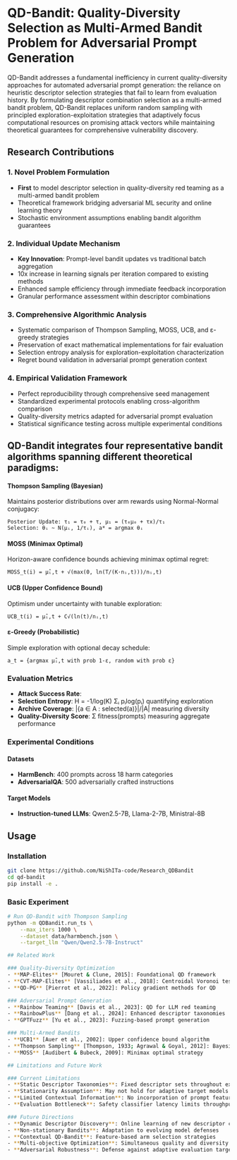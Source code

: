 
# QD-Bandit: Quality-Diversity Selection as Multi-Armed Bandit Problem for Adversarial Prompt Generation

QD-Bandit addresses a fundamental inefficiency in current quality-diversity approaches for automated adversarial prompt generation: the reliance on heuristic descriptor selection strategies that fail to learn from evaluation history. By formulating descriptor combination selection as a multi-armed bandit problem, QD-Bandit replaces uniform random sampling with principled exploration-exploitation strategies that adaptively focus computational resources on promising attack vectors while maintaining theoretical guarantees for comprehensive vulnerability discovery.

## Research Contributions

### 1. Novel Problem Formulation
- **First** to model descriptor selection in quality-diversity red teaming as a multi-armed bandit problem
- Theoretical framework bridging adversarial ML security and online learning theory
- Stochastic environment assumptions enabling bandit algorithm guarantees

### 2. Individual Update Mechanism
- **Key Innovation**: Prompt-level bandit updates vs traditional batch aggregation
- 10x increase in learning signals per iteration compared to existing methods
- Enhanced sample efficiency through immediate feedback incorporation
- Granular performance assessment within descriptor combinations

### 3. Comprehensive Algorithmic Analysis
- Systematic comparison of Thompson Sampling, MOSS, UCB, and ε-greedy strategies
- Preservation of exact mathematical implementations for fair evaluation
- Selection entropy analysis for exploration-exploitation characterization
- Regret bound validation in adversarial prompt generation context

### 4. Empirical Validation Framework
- Perfect reproducibility through comprehensive seed management
- Standardized experimental protocols enabling cross-algorithm comparison
- Quality-diversity metrics adapted for adversarial prompt evaluation
- Statistical significance testing across multiple experimental conditions



## QD-Bandit integrates four representative bandit algorithms spanning different theoretical paradigms:

#### Thompson Sampling (Bayesian)
Maintains posterior distributions over arm rewards using Normal-Normal conjugacy:

```
Posterior Update: τ₁ = τ₀ + τ, μ₁ = (τ₀μ₀ + τx)/τ₁
Selection: θᵢ ~ N(μᵢ, 1/τᵢ), a* = argmax θᵢ
```

#### MOSS (Minimax Optimal)
Horizon-aware confidence bounds achieving minimax optimal regret:

```
MOSS_t(i) = μ̂ᵢ,t + √(max(0, ln(T/(K·nᵢ,t)))/nᵢ,t)
```

#### UCB (Upper Confidence Bound)
Optimism under uncertainty with tunable exploration:

```
UCB_t(i) = μ̂ᵢ,t + C√(ln(t)/nᵢ,t)
```

#### ε-Greedy (Probabilistic)
Simple exploration with optional decay schedule:

```
a_t = {argmax μ̂ᵢ,t with prob 1-ε, random with prob ε}
```

### Evaluation Metrics
- **Attack Success Rate**:
- **Selection Entropy**: H = -1/log(K) Σᵢ pᵢlog(pᵢ) quantifying exploration
- **Archive Coverage**: |{a ∈ A : selected(a)}|/|A| measuring diversity
- **Quality-Diversity Score**: Σ fitness(prompts) measuring aggregate performance


### Experimental Conditions

#### Datasets
- **HarmBench**: 400 prompts across 18 harm categories
- **AdversarialQA**: 500 adversarially crafted instructions

#### Target Models
- **Instruction-tuned LLMs**: Qwen2.5-7B, Llama-2-7B, Ministral-8B


## Usage

### Installation
```bash
git clone https://github.com/NiShITa-code/Research_QDBandit
cd qd-bandit
pip install -e .
```

### Basic Experiment
```bash
# Run QD-Bandit with Thompson Sampling
python -m QDBandit.run_ts \
    --max_iters 1000 \
    --dataset data/harmbench.json \
    --target_llm "Qwen/Qwen2.5-7B-Instruct"

## Related Work

### Quality-Diversity Optimization
- **MAP-Elites** [Mouret & Clune, 2015]: Foundational QD framework
- **CVT-MAP-Elites** [Vassiliades et al., 2018]: Centroidal Voronoi tessellations
- **QD-PG** [Pierrot et al., 2022]: Policy gradient methods for QD

### Adversarial Prompt Generation  
- **Rainbow Teaming** [Davis et al., 2023]: QD for LLM red teaming
- **RainbowPlus** [Dang et al., 2024]: Enhanced descriptor taxonomies
- **GPTFuzz** [Yu et al., 2023]: Fuzzing-based prompt generation

### Multi-Armed Bandits
- **UCB1** [Auer et al., 2002]: Upper confidence bound algorithm
- **Thompson Sampling** [Thompson, 1933; Agrawal & Goyal, 2012]: Bayesian approach
- **MOSS** [Audibert & Bubeck, 2009]: Minimax optimal strategy

## Limitations and Future Work

### Current Limitations
- **Static Descriptor Taxonomies**: Fixed descriptor sets throughout experiments
- **Stationarity Assumption**: May not hold for adaptive target models
- **Limited Contextual Information**: No incorporation of prompt features
- **Evaluation Bottleneck**: Safety classifier latency limits throughput

### Future Directions
- **Dynamic Descriptor Discovery**: Online learning of new descriptor categories
- **Non-stationary Bandits**: Adaptation to evolving model defenses
- **Contextual QD-Bandit**: Feature-based arm selection strategies
- **Multi-objective Optimization**: Simultaneous quality and diversity optimization
- **Adversarial Robustness**: Defense against adaptive evaluation targets
